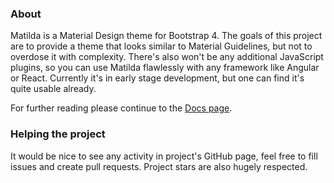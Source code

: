 ### About
Matilda is a Material Design theme for Bootstrap 4. The goals of this project are to provide a theme that looks similar to Material Guidelines, but not to overdose it with complexity. There's also won't be any additional JavaScript plugins, so you can use Matilda flawlessly with any framework like Angular or React. Currently it's in early stage development, but one can find it's quite usable already.

For further reading please continue to the [Docs page](https://alexquot.github.io/matilda/docs.html).

### Helping the project
It would be nice to see any activity in project's GitHub page, feel free to fill issues and create pull requests. Project stars are also hugely respected.
